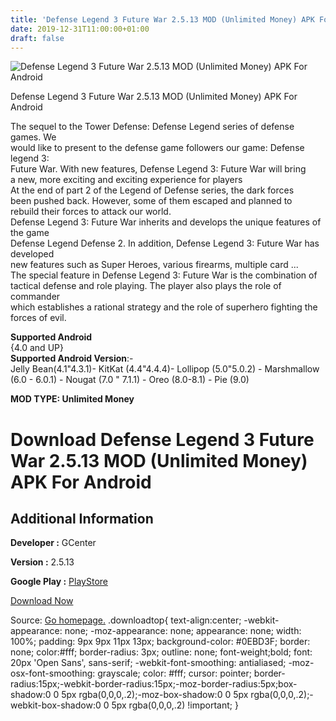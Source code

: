 ```yaml
---
title: 'Defense Legend 3 Future War 2.5.13 MOD (Unlimited Money) APK For Android'
date: 2019-12-31T11:00:00+01:00
draft: false
---
```


![Defense Legend 3 Future War 2.5.13 MOD (Unlimited Money) APK For Android](https://i1.wp.com/apkhome.net/wp-content/uploads/2019/12/Defense-Legend-3-Future-War-2.5.13-MOD-Unlimited-Money.png "Defense Legend 3 Future War 2.5.13 MOD (Unlimited Money) APK For Android")

  

Defense Legend 3 Future War 2.5.13 MOD (Unlimited Money) APK For Android

The sequel to the Tower Defense: Defense Legend series of defense games. We  
would like to present to the defense game followers our game: Defense legend 3:  
Future War. With new features, Defense Legend 3: Future War will bring  
a new, more exciting and exciting experience for players  
At the end of part 2 of the Legend of Defense series, the dark forces  
been pushed back. However, some of them escaped and planned to  
rebuild their forces to attack our world.  
Defense Legend 3: Future War inherits and develops the unique features of the game  
Defense Legend Defense 2. In addition, Defense Legend 3: Future War has developed  
new features such as Super Heroes, various firearms, multiple card ...  
The special feature in Defense Legend 3: Future War is the combination of  
tactical defense and role playing. The player also plays the role of commander  
which establishes a rational strategy and the role of superhero fighting the forces of evil.

**Supported Android**  
{4.0 and UP}  
**Supported Android Version**:-  
Jelly Bean(4.1"4.3.1)- KitKat (4.4"4.4.4)- Lollipop (5.0"5.0.2) - Marshmallow (6.0 - 6.0.1) - Nougat (7.0 " 7.1.1) - Oreo (8.0-8.1) - Pie (9.0)

**MOD TYPE: Unlimited Money**

Download Defense Legend 3 Future War 2.5.13 MOD (Unlimited Money) APK For Android
=================================================================================

Additional Information
----------------------

**Developer :** GCenter

**Version :** 2.5.13

**Google Play :** [PlayStore](https://play.google.com/store/apps/details?id=com.GCenter.Defense.Legend3)

  

[Download Now](https://store4app.co/post/defense-legend-3-future-war-2-5-13-mod-unlimited-money-apk-for-android_1577781859)

  
Source: [Go homepage.](https://store4app.co/post/defense-legend-3-future-war-2-5-13-mod-unlimited-money-apk-for-android_1577781859) .downloadtop{ text-align:center; -webkit-appearance: none; -moz-appearance: none; appearance: none; width: 100%; padding: 9px 9px 11px 13px; background-color: #0EBD3F; border: none; color:#fff; border-radius: 3px; outline: none; font-weight;bold; font: 20px 'Open Sans', sans-serif; -webkit-font-smoothing: antialiased; -moz-osx-font-smoothing: grayscale; color: #fff; cursor: pointer; border-radius:15px;-webkit-border-radius:15px;-moz-border-radius:5px;box-shadow:0 0 5px rgba(0,0,0,.2);-moz-box-shadow:0 0 5px rgba(0,0,0,.2);-webkit-box-shadow:0 0 5px rgba(0,0,0,.2) !important; }